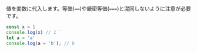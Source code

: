 <!--
label: =
description: 代入演算子
link: https://developer.mozilla.org/ja/docs/Web/JavaScript/Reference/Operators/Assignment
-->

値を変数に代入します。等価(`==`)や厳密等価(`===`)と混同しないように注意が必要です。

```typescript
const x = 1
console.log(x) // 1 `
let a = 'a'
console.log(a = 'b'); // b
```
